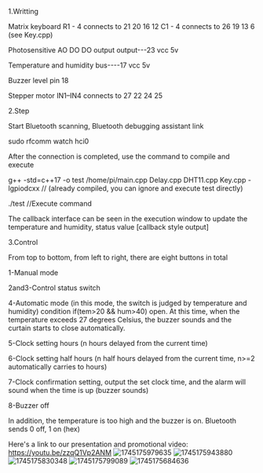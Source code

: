 1.Writting

Matrix keyboard R1 - 4 connects to 21 20 16 12 C1 - 4 connects to 26 19 13 6 (see Key.cpp)

Photosensitive AO DO DO output output---23 vcc 5v

Temperature and humidity bus----17 vcc 5v

Buzzer level pin 18

Stepper motor IN1–IN4 connects to 27 22 24 25

2.Step

Start Bluetooth scanning, Bluetooth debugging assistant link

sudo rfcomm watch hci0

After the connection is completed, use the command to compile and execute

g++ -std=c++17 -o test /home/pi/main.cpp Delay.cpp DHT11.cpp Key.cpp  -lgpiodcxx // (already compiled, you can ignore and execute test directly)

./test //Execute command

The callback interface can be seen in the execution window to update the temperature and humidity, status value [callback style output]

3.Control

From top to bottom, from left to right, there are eight buttons in total

1-Manual mode

2and3-Control status switch

4-Automatic mode (in this mode, the switch is judged by temperature and humidity) condition if(tem>20 && hum>40) open. At this time, when the temperature exceeds 27 degrees Celsius, the buzzer sounds and the curtain starts to close automatically.

5-Clock setting hours (n hours delayed from the current time)

6-Clock setting half hours (n half hours delayed from the current time, n>=2 automatically carries to hours)

7-Clock confirmation setting, output the set clock time, and the alarm will sound when the time is up (buzzer sounds)

8-Buzzer off

In addition, the temperature is too high and the buzzer is on. Bluetooth sends 0 off, 1 on (hex)


Here's a link to our presentation and promotional video:  https://youtu.be/zzqQ1Vp2ANM
![1745175979635](https://github.com/user-attachments/assets/77649bca-f610-4e7a-a673-a43ac6213d58)
![1745175943880](https://github.com/user-attachments/assets/57872223-252a-43fc-bc87-5ea963f2a128)
![1745175830348](https://github.com/user-attachments/assets/c8e1efec-e4dd-49ef-a84f-3c88dbc6db82)
![1745175799089](https://github.com/user-attachments/assets/bafa43f0-10bc-4673-9af9-85b5fe0df92b)
![1745175684636](https://github.com/user-attachments/assets/92075178-1eab-4748-bea0-cd02e0954bdf)




